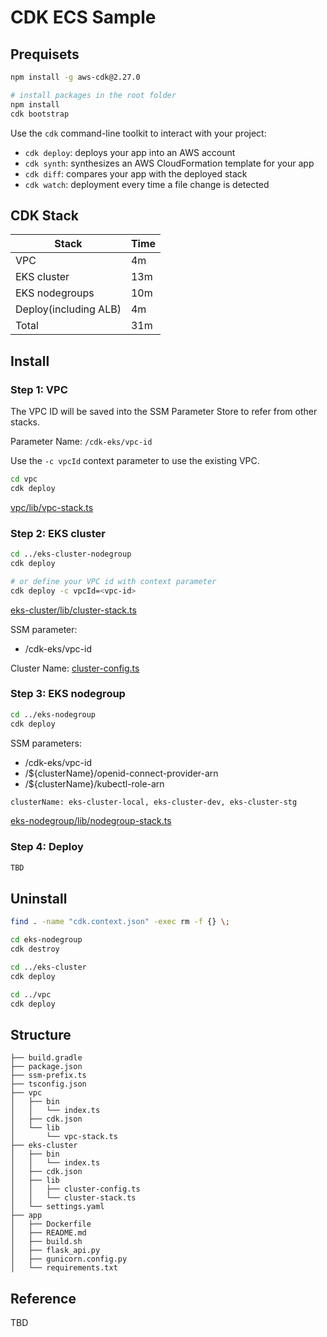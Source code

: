 # CDK ECS Sample

## Prequisets

```bash
npm install -g aws-cdk@2.27.0

# install packages in the root folder
npm install
cdk bootstrap
```

Use the `cdk` command-line toolkit to interact with your project:

* `cdk deploy`: deploys your app into an AWS account
* `cdk synth`: synthesizes an AWS CloudFormation template for your app
* `cdk diff`: compares your app with the deployed stack
* `cdk watch`: deployment every time a file change is detected

## CDK Stack

| Stack                         | Time    |
|-------------------------------|---------|
| VPC                           | 4m      |
| EKS cluster                   | 13m     |
| EKS nodegroups                | 10m     |
| Deploy(including ALB)         | 4m      |
| Total                         | 31m     |

## Install

### Step 1: VPC

The VPC ID will be saved into the SSM Parameter Store to refer from other stacks.

Parameter Name: `/cdk-eks/vpc-id`

Use the `-c vpcId` context parameter to use the existing VPC.

```bash
cd vpc
cdk deploy
```

[vpc/lib/vpc-stack.ts](./vpc/lib/vpc-stack.ts)

### Step 2: EKS cluster

```bash
cd ../eks-cluster-nodegroup
cdk deploy 

# or define your VPC id with context parameter
cdk deploy -c vpcId=<vpc-id>
```

[eks-cluster/lib/cluster-stack.ts](./eks-cluster/lib/cluster-stack.ts)

SSM parameter:

* /cdk-eks/vpc-id

Cluster Name: [cluster-config.ts](./cluster-config.ts)

### Step 3: EKS nodegroup

```bash
cd ../eks-nodegroup
cdk deploy 
```

SSM parameters:

* /cdk-eks/vpc-id
* /${clusterName}/openid-connect-provider-arn
* /${clusterName}/kubectl-role-arn

```bash
clusterName: eks-cluster-local, eks-cluster-dev, eks-cluster-stg
```

[eks-nodegroup/lib/nodegroup-stack.ts](./eks-nodegroup/lib/nodegroup-stack.ts)

### Step 4: Deploy

```bash
TBD
```

## Uninstall

```bash
find . -name "cdk.context.json" -exec rm -f {} \;

cd eks-nodegroup
cdk destroy

cd ../eks-cluster
cdk deploy

cd ../vpc
cdk deploy
```

## Structure

```text
├── build.gradle
├── package.json
├── ssm-prefix.ts
├── tsconfig.json
├── vpc
│   ├── bin
│   │   └── index.ts
│   ├── cdk.json
│   └── lib
│       └── vpc-stack.ts
├── eks-cluster
│   ├── bin
│   │   └── index.ts
│   ├── cdk.json
│   ├── lib
│   │   ├── cluster-config.ts
│   │   └── cluster-stack.ts
│   └── settings.yaml
├── app
│   ├── Dockerfile
│   ├── README.md
│   ├── build.sh
│   ├── flask_api.py
│   ├── gunicorn.config.py
│   └── requirements.txt
```

## Reference

TBD